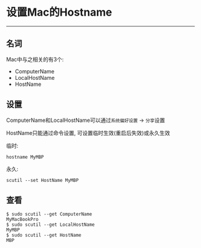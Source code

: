 # 设置Mac的Hostname

---

## 名词

Mac中与之相关的有3个:

- ComputerName
- LocalHostName
- HostName

## 设置

ComputerName和LocalHostName可以通过`系统偏好设置` -> `分享`设置

HostName只能通过命令设置, 可设置临时生效(重启后失效)或永久生效

临时:

```
hostname MyMBP
```

永久:

```
scutil --set HostName MyMBP
```

## 查看

```
$ sudo scutil --get ComputerName
MyMacBookPro
$ sudo scutil --get LocalHostName
MyMBP
$ sudo scutil --get HostName
MBP
```

